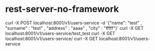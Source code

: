 # rest-server-no-framework

curl -X POST localhost:8001/v1/users-service -d '{"name": "test" , "surname" : "test" , "address" : "aaaa" , "city" : "fffff"}'
curl -X GET localhost:8001/v1/users-service/test_test
curl -X GET localhost:8001/v1/users-service/
curl -X GET localhost:8001/v1/users-service
